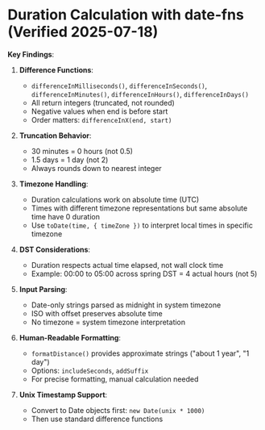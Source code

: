 # Duration Calculation with date-fns (Verified 2025-07-18)

**Key Findings**:

1. **Difference Functions**:
   - `differenceInMilliseconds()`, `differenceInSeconds()`, `differenceInMinutes()`, `differenceInHours()`, `differenceInDays()`
   - All return integers (truncated, not rounded)
   - Negative values when end is before start
   - Order matters: `differenceInX(end, start)`

2. **Truncation Behavior**:
   - 30 minutes = 0 hours (not 0.5)
   - 1.5 days = 1 day (not 2)
   - Always rounds down to nearest integer

3. **Timezone Handling**:
   - Duration calculations work on absolute time (UTC)
   - Times with different timezone representations but same absolute time have 0 duration
   - Use `toDate(time, { timeZone })` to interpret local times in specific timezone

4. **DST Considerations**:
   - Duration respects actual time elapsed, not wall clock time
   - Example: 00:00 to 05:00 across spring DST = 4 actual hours (not 5)

5. **Input Parsing**:
   - Date-only strings parsed as midnight in system timezone
   - ISO with offset preserves absolute time
   - No timezone = system timezone interpretation

6. **Human-Readable Formatting**:
   - `formatDistance()` provides approximate strings ("about 1 year", "1 day")
   - Options: `includeSeconds`, `addSuffix`
   - For precise formatting, manual calculation needed

7. **Unix Timestamp Support**:
   - Convert to Date objects first: `new Date(unix * 1000)`
   - Then use standard difference functions
